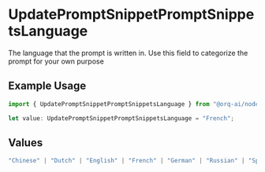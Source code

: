 # UpdatePromptSnippetPromptSnippetsLanguage

The language that the prompt is written in. Use this field to categorize the prompt for your own purpose

## Example Usage

```typescript
import { UpdatePromptSnippetPromptSnippetsLanguage } from "@orq-ai/node/models/operations";

let value: UpdatePromptSnippetPromptSnippetsLanguage = "French";
```

## Values

```typescript
"Chinese" | "Dutch" | "English" | "French" | "German" | "Russian" | "Spanish"
```